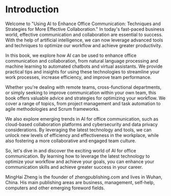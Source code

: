 # Introduction

Welcome to "Using AI to Enhance Office Communication: Techniques and Strategies for More Effective Collaboration." In today's fast-paced business world, effective communication and collaboration are essential to success. With the help of artificial intelligence, we can now leverage advanced tools and techniques to optimize our workflow and achieve greater productivity.

In this book, we explore how AI can be used to enhance office communication and collaboration, from natural language processing and machine learning to automated chatbots and virtual assistants. We provide practical tips and insights for using these technologies to streamline your work processes, increase efficiency, and improve team performance.

Whether you're dealing with remote teams, cross-functional departments, or simply seeking to improve communication within your own team, this book offers valuable advice and strategies for optimizing your workflow. We cover a range of topics, from project management and task automation to agile methodologies and Scrum frameworks.

We also explore emerging trends in AI for office communication, such as cloud-based collaboration platforms and cybersecurity and data privacy considerations. By leveraging the latest technology and tools, we can unlock new levels of efficiency and effectiveness in the workplace, while also fostering a more collaborative and engaged team culture.

So, let's dive in and discover the exciting world of AI for office communication. By learning how to leverage the latest technology to optimize your workflow and achieve your goals, you can enhance your communication skills and achieve greater success in your career.

MingHai Zheng is the founder of zhengpublishing.com and lives in Wuhan, China. His main publishing areas are business, management, self-help, computers and other emerging foreword fields.
